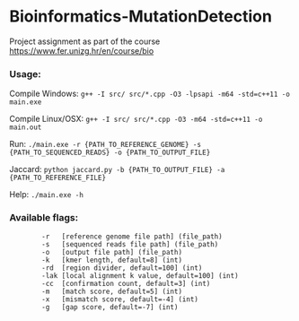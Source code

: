 # Bioinformatics-MutationDetection
 Project assignment as part of the course https://www.fer.unizg.hr/en/course/bio

### Usage:

Compile Windows: `g++ -I src/ src/*.cpp -O3 -lpsapi -m64 -std=c++11 -o main.exe`

Compile Linux/OSX: `g++ -I src/ src/*.cpp -O3 -m64 -std=c++11 -o main.out`

Run: `./main.exe -r {PATH_TO_REFERENCE_GENOME} -s {PATH_TO_SEQUENCED_READS} -o {PATH_TO_OUTPUT_FILE}`

Jaccard: `python jaccard.py -b {PATH_TO_OUTPUT_FILE} -a {PATH_TO_REFERENCE_FILE}`

Help: `./main.exe -h`

### Available flags:
```
        -r   [reference genome file path] (file_path)
        -s   [sequenced reads file path] (file_path)
        -o   [output file path] (file_path)
        -k   [kmer length, default=8] (int)
        -rd  [region divider, default=100] (int)
        -lak [local alignment k value, default=100] (int)
        -cc  [confirmation count, default=3] (int)
        -m   [match score, default=5] (int)
        -x   [mismatch score, default=-4] (int)
        -g   [gap score, default=-7] (int)
```